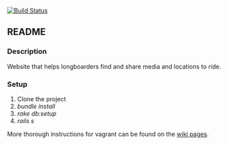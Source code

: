 [![Build Status](https://travis-ci.com/andyklimczak/bombhills.svg?token=Hk7aGaxbxnnHFYhzvcJG&branch=master)](https://travis-ci.com/andyklimczak/bombhills)

## README
### Description

Website that helps longboarders find and share media and locations to ride.

### Setup
1. Clone the project
2. _bundle install_
3. _rake db:setup_
4. _rails s_

More thorough instructions for vagrant can be found on the [wiki pages](https://github.com/andyklimczak/bomb-hills/wiki/Vagrant).
